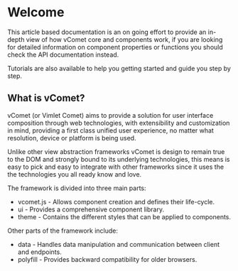 # Welcome

This article based documentation is an on going effort to provide an in-depth view of how vComet core and components work, if you are looking for detailed information on component properties or functions you should check the API documentation instead.

Tutorials are also available to help you getting started and guide you step by step.

## What is vComet?

vComet (or Vimlet Comet) aims to provide a solution for user interface composition through web technologies, with extensibility and customization in mind, providing a first class unified user experience, no matter what resolution, device or platform is being used. 

Unlike other view abstraction frameworks vComet is design to remain true to the DOM and strongly bound to its underlying technologies, this means is easy to pick and easy to integrate with other frameworks since it uses the the technologies you all ready know and love. 

The framework is divided into three main parts:

- vcomet.js - Allows component creation and defines their life-cycle.
- ui - Provides a comprehensive component library.
- theme - Contains the different styles that can be applied to components.

Other parts of the framework include:

- data - Handles data manipulation and communication between client and endpoints.
- polyfill - Provides backward compatibility for older browsers.
